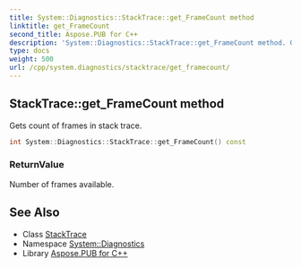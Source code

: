 ```yaml
---
title: System::Diagnostics::StackTrace::get_FrameCount method
linktitle: get_FrameCount
second_title: Aspose.PUB for C++
description: 'System::Diagnostics::StackTrace::get_FrameCount method. Gets count of frames in stack trace in C++.'
type: docs
weight: 500
url: /cpp/system.diagnostics/stacktrace/get_framecount/
---
```

## StackTrace::get_FrameCount method


Gets count of frames in stack trace.

```cpp
int System::Diagnostics::StackTrace::get_FrameCount() const
```


### ReturnValue

Number of frames available.

## See Also

* Class [StackTrace](../)
* Namespace [System::Diagnostics](../../)
* Library [Aspose.PUB for C++](../../../)
